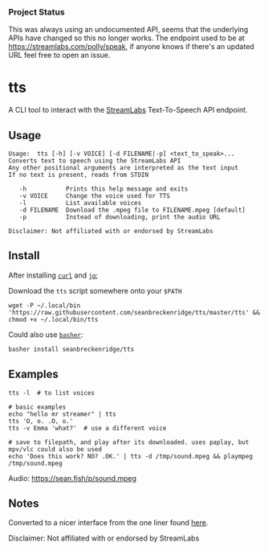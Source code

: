 ### Project Status

This was always using an undocumented API, seems that the underlying APIs have changed so this no longer works. The endpoint used to be at <https://streamlabs.com/polly/speak>, if anyone knows if there's an updated URL feel free to open an issue.

# tts

A CLI tool to interact with the [StreamLabs](https://streamlabs.com/) Text-To-Speech API endpoint.

## Usage

```
Usage:  tts [-h] [-v VOICE] [-d FILENAME|-p] <text_to_speak>...
Converts text to speech using the StreamLabs API
Any other positional arguments are interpreted as the text input
If no text is present, reads from STDIN

   -h           Prints this help message and exits
   -v VOICE     Change the voice used for TTS
   -l           List available voices
   -d FILENAME  Download the .mpeg file to FILENAME.mpeg [default]
   -p           Instead of downloading, print the audio URL

Disclaimer: Not affiliated with or endorsed by StreamLabs
```

## Install

After installing [`curl`](https://github.com/curl/curl) and [`jq`](https://stedolan.github.io/jq/download/);

Download the `tts` script somewhere onto your `$PATH`

`wget -P ~/.local/bin 'https://raw.githubusercontent.com/seanbreckenridge/tts/master/tts' && chmod +x ~/.local/bin/tts`

Could also use [`basher`](https://github.com/basherpm/basher):

```bash
basher install seanbreckenridge/tts
```

## Examples

```
tts -l  # to list voices

# basic examples
echo "hello mr streamer" | tts
tts 'O, o. .O, o.'
tts -v Emma 'what?'  # use a different voice

# save to filepath, and play after its downloaded. uses paplay, but mpv/vlc could also be used
echo 'Does this work? NO? .OK.' | tts -d /tmp/sound.mpeg && plaympeg /tmp/sound.mpeg
```

Audio: <https://sean.fish/p/sound.mpeg>

## Notes

Converted to a nicer interface from the one liner found [here](https://gist.github.com/idealwebsolutions/84dcb061baa427050672b9b41f900ce8#comments).

Disclaimer: Not affiliated with or endorsed by StreamLabs
